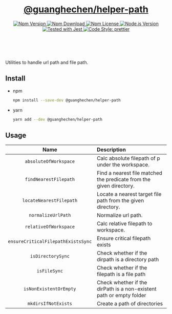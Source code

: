 <header>
  <h1 align="center">
    <a href="https://github.com/guanghechen/node-scaffolds/tree/release-2.x.x/packages/helper-path#readme">@guanghechen/helper-path</a>
  </h1>
  <div align="center">
    <a href="https://www.npmjs.com/package/@guanghechen/helper-path">
      <img
        alt="Npm Version"
        src="https://img.shields.io/npm/v/@guanghechen/helper-path.svg"
      />
    </a>
    <a href="https://www.npmjs.com/package/@guanghechen/helper-path">
      <img
        alt="Npm Download"
        src="https://img.shields.io/npm/dm/@guanghechen/helper-path.svg"
      />
    </a>
    <a href="https://www.npmjs.com/package/@guanghechen/helper-path">
      <img
        alt="Npm License"
        src="https://img.shields.io/npm/l/@guanghechen/helper-path.svg"
      />
    </a>
    <a href="https://github.com/nodejs/node">
      <img
        alt="Node.js Version"
        src="https://img.shields.io/node/v/@guanghechen/helper-path"
      />
    </a>
    <a href="https://github.com/facebook/jest">
      <img
        alt="Tested with Jest"
        src="https://img.shields.io/badge/tested_with-jest-9c465e.svg"
      />
    </a>
    <a href="https://github.com/prettier/prettier">
      <img
        alt="Code Style: prettier"
        src="https://img.shields.io/badge/code_style-prettier-ff69b4.svg?style=flat-square"
      />
    </a>
  </div>
</header>
<br/>

Utilities to handle url path and file path.


## Install

* npm

  ```bash
  npm install --save-dev @guanghechen/helper-path
  ```

* yarn

  ```bash
  yarn add --dev @guanghechen/helper-path
  ```

## Usage

Name                    | Description
:----------------------:|:----------------------------------------------------------------
`absoluteOfWorkspace`   | Calc absolute filepath of p under the workspace.
`findNearestFilepath`   | Find a nearest file matched the predicate from the given directory.
`locateNearestFilepath` | Locate a nearest target file path from the given directory.
`normalizeUrlPath`      | Normalize url path.
`relativeOfWorkspace`   | Calc relative filepath to workspace.
`ensureCriticalFilepathExistsSync`  | Ensure critical filepath exists
`isDirectorySync`                   | Check whether if the dirpath is a directory path
`isFileSync`                        | Check whether if the filepath is a file path
`isNonExistentOrEmpty`              | Check whether if the dirPath is a non-existent path or empty folder
`mkdirsIfNotExists`                 | Create a path of directories


[homepage]: https://github.com/guanghechen/node-scaffolds/tree/release-2.x.x/packages/helper-path#readme
